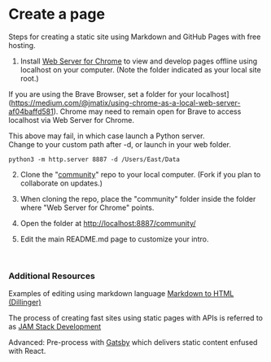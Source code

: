 # Create a page

Steps for creating a static site using Markdown and GitHub Pages with free hosting.  

1. Install [Web Server for Chrome](https://chrome.google.com/webstore/detail/web-server-for-chrome/ofhbbkphhbklhfoeikjpcbhemlocgigb?hl=en) to view and develop pages offline using localhost on your computer. (Note the folder indicated as your local site root.)

 If you are using the Brave Browser, set a folder for your localhost](https://medium.com/@jmatix/using-chrome-as-a-local-web-server-af04baffd581). Chrome may need to remain open for Brave to access localhost via Web Server for Chrome. 

 This above may fail, in which case launch a Python server.  
 Change to your custom path after -d, or launch in your web folder.  

 <code>python3 -m http.server 8887 -d /Users/East/Data</code>

<!-- If running python cgi
python3 -m http.server --cgi
-->

2. Clone the "<a href='https://github.com/modelearth/community'>community</a>" repo to your local computer.  (Fork if you plan to collaborate on updates.)

3. When cloning the repo, place the "community" folder inside the folder where "Web Server for Chrome" points.  

4. Open the folder at [http://localhost:8887/community/](http://localhost:8887/community/)  

5. Edit the main README.md page to customize your intro.  

<br>

### Additional Resources

Examples of editing using markdown language [Markdown to HTML (Dillinger)](https://dillinger.io/)  

The process of creating fast sites using static pages with APIs is referred to as [JAM Stack Development](https://jamstack.org)  

Advanced: Pre-process with [Gatsby](https://www.gatsbyjs.org/) which delivers static content enfused with React. 
 